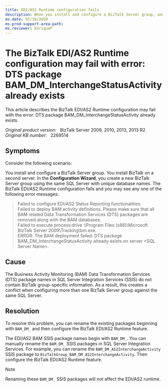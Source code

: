 ```yaml
---
title: EDI/AS2 Runtime configuration fails
description: When you install and configure a BizTalk Server group, and you install BizTalk on a second server. In the Configuration Wizard, you create a new BizTalk Server group using the same SQL Server with unique database names. The BizTalk EDI/AS2 Runtime configuration fails.
ms.date: 03/18/2020
ms.prod-support-area-path: 
ms.reviewer: EnriqueP
---
```

# The BizTalk EDI/AS2 Runtime configuration may fail with error: DTS package BAM_DM_InterchangeStatusActivity already exists

This article describes the BizTalk EDI/AS2 Runtime configuration may fail with the error: DTS package BAM_DM_InterchangeStatusActivity already exists.

_Original product version:_ &nbsp; BizTalk Server 2009, 2010, 2013, 2013 R2  
_Original KB number:_ &nbsp; 2269514

## Symptoms

Consider the following scenario:

You install and configure a BizTalk Server group. You install BizTalk on a second server. In the **Configuration Wizard**, you create a new BizTalk Server group using the same SQL Server with unique database names. The BizTalk EDI/AS2 Runtime configuration fails and you may see any one of the following error messages:

> Failed to configure EDI/AS2 Status Reporting functionalities.  
> Failed to deploy BAM activity definitions. Please make sure that all BAM related Data Transformation Services (DTS) packages are removed along with the BAM databases.  
> Failed to execute process:drive :\Program Files (x86)\Microsoft BizTalk Server 2009\Tracking\bm.exe.  
> ERROR: The BAM deployment failed. DTS package BAM_DM_InterchangeStatusActivity already exists on server \<SQL Server Name>.

## Cause

The Business Activity Monitoring (BAM) Data Transformation Services (DTS) package names in SQL Server Integration Services (SSIS) do not contain BizTalk group-specific information. As a result, this creates a conflict when configuring more than one BizTalk Server group against the same SQL Server.

## Resolution

To resolve this problem, you can rename the existing packages beginning with `BAM_DM_` and then configure the BizTalk EDI/AS2 Runtime feature.

The EDI/AS2 BAM SSIS package names begin with `BAM_DM_`. You can manually rename the `BAM_DM_` SSIS packages in SQL Server Integration Services. For example, you can rename the `BAM_DM_AS2InterchangeActivity` SSIS package to `BizTalkGroup_BAM_DM_AS2InterchangeActivity`. Then configure the BizTalk EDI/AS2 Runtime feature.

> [!NOTE]
> Renaming these `BAM_DM_` SSIS packages will not affect the EDI/AS2 runtime.
